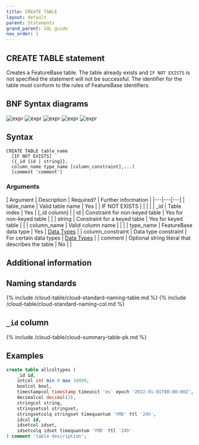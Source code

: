 ```yaml
---
title: CREATE TABLE
layout: default
parent: Statements
grand_parent: SQL guide
nav_order: 1
---
```


## CREATE TABLE statement



Creates a FeatureBase table. The table already exists and `IF NOT EXISTS` is not specified the statement will not be successful. The identifier for the table must conform to the rules of FeatureBase identifiers.

## BNF Syntax diagrams

![expr](/img/sql/create_table_stmt.svg)
![expr](/img/sql/column_def.svg)
![expr](/img/sql/type_name.svg)
![expr](/img/sql/column_constraint.svg)
![expr](/img/sql/table_options.svg)

## Syntax

```
CREATE TABLE table_name
  [IF NOT EXISTS]
  ({_id {id | string}},
  column_name type_name [column_constraint],...)
  [comment 'comment']
```

### Arguments

| Argument | Description | Required? | Further information |
|---|---|---|
| table_name | Valid table name | Yes |
| IF NOT EXISTS |   |  |  |
| _id | Table index | Yes | [_id column] |
| id | Constraint for non-keyed table | Yes for non-keyed table |  |
| string | Constraint for a keyed table | Yes for keyed table |  |
| column_name | Valid column name |  |  |
| type_name | FeatureBase data type | Yes | [Data Types](/docs/sql-guide/data-types/data-types-home) |
| column_constraint | Data type constraint | For certain data types | [Data Types](/docs/sql-guide/data-types/data-types-home#constraints) |
| comment | Optional string literal that describes the table | No |  |

## Additional information

## Naming standards

{% include /cloud-table/cloud-standard-naming-table.md %}
{% include /cloud-table/cloud-standard-naming-col.md %}

## `_id` column

{% include /cloud-table/cloud-summary-table-pk.md %}

## Examples

```sql
create table allcoltypes (
	_id id,
	intcol int min 0 max 10000,
	boolcol bool,
	timestampcol timestamp timeunit 'ms' epoch '2022-01-01T00:00:00Z',
	decimalcol decimal(2),
	stringcol string,
	stringsetcol stringset,
	stringsetcolq stringset timequantum 'YMD' ttl '24h',
	idcol id,
    idsetcol idset,
	idsetcolq idset timequantum 'YMD' ttl '24h'
) comment 'table description';
```

